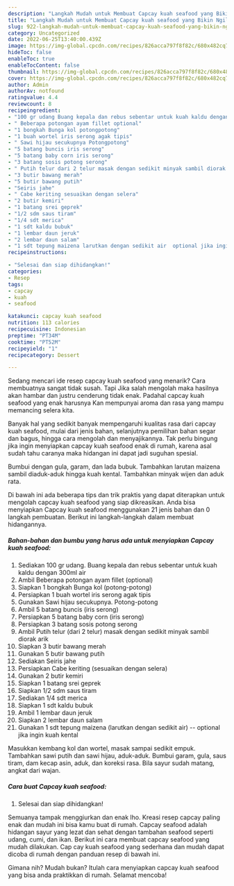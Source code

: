 ```yaml
---
description: "Langkah Mudah untuk Membuat Capcay kuah seafood yang Bikin Ngiler"
title: "Langkah Mudah untuk Membuat Capcay kuah seafood yang Bikin Ngiler"
slug: 922-langkah-mudah-untuk-membuat-capcay-kuah-seafood-yang-bikin-ngiler
category: Uncategorized
date: 2022-06-25T13:40:00.439Z
image: https://img-global.cpcdn.com/recipes/826acca797f8f82c/680x482cq70/capcay-kuah-seafood-foto-resep-utama.jpg
hideToc: false
enableToc: true
enableTocContent: false
thumbnail: https://img-global.cpcdn.com/recipes/826acca797f8f82c/680x482cq70/capcay-kuah-seafood-foto-resep-utama.jpg
cover: https://img-global.cpcdn.com/recipes/826acca797f8f82c/680x482cq70/capcay-kuah-seafood-foto-resep-utama.jpg
author: Admin
authorAv: notfound
ratingvalue: 4.4
reviewcount: 8
recipeingredient:
- "100 gr udang Buang kepala dan rebus sebentar untuk kuah kaldu dengan 300ml air"
- " Beberapa potongan ayam fillet optional"
- "1 bongkah Bunga kol potongpotong"
- "1 buah wortel iris serong agak tipis"
- " Sawi hijau secukupnya Potongpotong"
- "5 batang buncis iris serong"
- "5 batang baby corn iris serong"
- "3 batang sosis potong serong"
- " Putih telur dari 2 telur masak dengan sedikit minyak sambil diorak arik"
- "3 butir bawang merah"
- "5 butir bawang putih"
- "Seiris jahe"
- " Cabe keriting sesuaikan dengan selera"
- "2 butir kemiri"
- "1 batang srei geprek"
- "1/2 sdm saus tiram"
- "1/4 sdt merica"
- "1 sdt kaldu bubuk"
- "1 lembar daun jeruk"
- "2 lembar daun salam"
- "1 sdt tepung maizena larutkan dengan sedikit air  optional jika ingin kuah kental"
recipeinstructions:

- "Selesai dan siap dihidangkan!"
categories:
- Resep
tags:
- capcay
- kuah
- seafood

katakunci: capcay kuah seafood 
nutrition: 113 calories
recipecuisine: Indonesian
preptime: "PT34M"
cooktime: "PT52M"
recipeyield: "1"
recipecategory: Dessert

---
```



Sedang mencari ide resep capcay kuah seafood yang menarik? Cara membuatnya sangat tidak susah. Tapi Jika salah mengolah maka hasilnya akan hambar dan justru cenderung tidak enak. Padahal capcay kuah seafood yang enak harusnya Kan mempunyai aroma dan rasa yang mampu memancing selera kita.


Banyak hal yang sedikit banyak mempengaruhi kualitas rasa dari capcay kuah seafood, mulai dari jenis bahan, selanjutnya pemilihan bahan segar dan bagus, hingga cara mengolah dan menyajikannya. Tak perlu bingung jika ingin menyiapkan capcay kuah seafood enak di rumah, karena asal sudah tahu caranya maka hidangan ini dapat jadi suguhan spesial.

Bumbui dengan gula, garam, dan lada bubuk. Tambahkan larutan maizena sambil diaduk-aduk hingga kuah kental. Tambahkan minyak wijen dan aduk rata.


Di bawah ini ada beberapa tips dan trik praktis yang dapat diterapkan untuk mengolah capcay kuah seafood yang siap dikreasikan. Anda bisa menyiapkan Capcay kuah seafood menggunakan 21 jenis bahan dan 0 langkah pembuatan. Berikut ini langkah-langkah dalam membuat hidangannya.

<!--inarticleads1-->

##### Bahan-bahan dan bumbu yang harus ada untuk menyiapkan Capcay kuah seafood:

1. Sediakan 100 gr udang. Buang kepala dan rebus sebentar untuk kuah kaldu dengan 300ml air
1. Ambil  Beberapa potongan ayam fillet (optional)
1. Siapkan 1 bongkah Bunga kol (potong-potong)
1. Persiapkan 1 buah wortel iris serong agak tipis
1. Gunakan  Sawi hijau secukupnya. Potong-potong
1. Ambil 5 batang buncis (iris serong)
1. Persiapkan 5 batang baby corn (iris serong)
1. Persiapkan 3 batang sosis potong serong
1. Ambil  Putih telur (dari 2 telur) masak dengan sedikit minyak sambil diorak arik
1. Siapkan 3 butir bawang merah
1. Gunakan 5 butir bawang putih
1. Sediakan Seiris jahe
1. Persiapkan  Cabe keriting (sesuaikan dengan selera)
1. Gunakan 2 butir kemiri
1. Siapkan 1 batang srei geprek
1. Siapkan 1/2 sdm saus tiram
1. Sediakan 1/4 sdt merica
1. Siapkan 1 sdt kaldu bubuk
1. Ambil 1 lembar daun jeruk
1. Siapkan 2 lembar daun salam
1. Gunakan 1 sdt tepung maizena (larutkan dengan sedikit air) -- optional jika ingin kuah kental


Masukkan kembang kol dan wortel, masak sampai sedikit empuk. Tambahkan sawi putih dan sawi hijau, aduk-aduk. Bumbui garam, gula, saus tiram, dam kecap asin, aduk, dan koreksi rasa. Bila sayur sudah matang, angkat dari wajan. 

<!--inarticleads2-->

##### Cara buat Capcay kuah seafood:


1. Selesai dan siap dihidangkan!

Semuanya tampak menggiurkan dan enak lho. Kreasi resep capcay paling enak dan mudah ini bisa kamu buat di rumah. Capcay seafood adalah hidangan sayur yang lezat dan sehat dengan tambahan seafood seperti udang, cumi, dan ikan. Berikut ini cara membuat capcay seafood yang mudah dilakukan. Cap cay kuah seafood yang sederhana dan mudah dapat dicoba di rumah dengan panduan resep di bawah ini. 

Gimana nih? Mudah bukan? Itulah cara menyiapkan capcay kuah seafood yang bisa anda praktikkan di rumah. Selamat mencoba!
